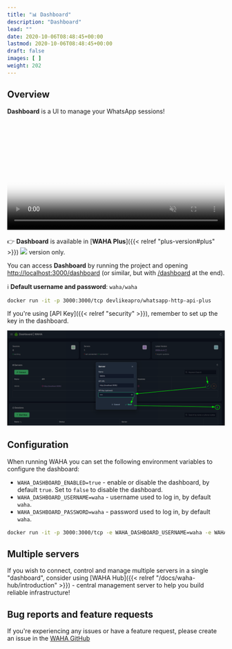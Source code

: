 ```yaml
---
title: "📊 Dashboard"
description: "Dashboard"
lead: ""
date: 2020-10-06T08:48:45+00:00
lastmod: 2020-10-06T08:48:45+00:00
draft: false
images: [ ]
weight: 202
---
```


## Overview

**Dashboard** is a UI to manage your WhatsApp sessions!

<video autoplay loop muted playsinline controls='noremoteplayback' width="100%" poster='/images/waha-dashboard.png'>
  <source src="/videos/waha-dashboard-overview.webm" type="video/webm" />
  Download the <a href="/videos/waha-dashboard-overview.webm">Dashboard Overview video</a> .
</video>

👉 **Dashboard** is available in [**WAHA Plus**]({{< relref "plus-version#plus" >}}) ![](/images/versions/plus.png) version only.

You can access **Dashboard** by running the project and opening
<a href="http://localhost:3000/dashboard" target="_blank">http://localhost:3000/dashboard</a>
(or similar, but with <a href="/dashboard" target="_blank">/dashboard</a> at the end).

ℹ️ **Default username and password**: `waha/waha`

```bash
docker run -it -p 3000:3000/tcp devlikeapro/whatsapp-http-api-plus
```

If you're using [API Key]({{< relref "security" >}}), remember to set up the key in the dashboard.

![Dashboard with API Key](waha-dashboard-key.png)

## Configuration

When running WAHA you can set the following environment variables to configure the dashboard:

- `WAHA_DASHBOARD_ENABLED=true` - enable or disable the dashboard, by default `true`. Set to `false` to disable the
  dashboard.
- `WAHA_DASHBOARD_USERNAME=waha` - username used to log in, by default `waha`.
- `WAHA_DASHBOARD_PASSWORD=waha` - password used to log in, by default `waha`.

```bash
docker run -it -p 3000:3000/tcp -e WAHA_DASHBOARD_USERNAME=waha -e WAHA_DASHBOARD_PASSWORD=waha devlikeapro/whatsapp-http-api-plus
```

## Multiple servers
If you wish to connect, control and manage multiple servers in a single "dashboard", consider using
[WAHA Hub]({{< relref "/docs/waha-hub/introduction" >}}) - central management server to help you build reliable infrastructure!

## Bug reports and feature requests
If you're experiencing any issues or have a feature request, please create an issue in the
[WAHA GitHub](https://github.com/devlikeapro/whatsapp-http-api/issues)

